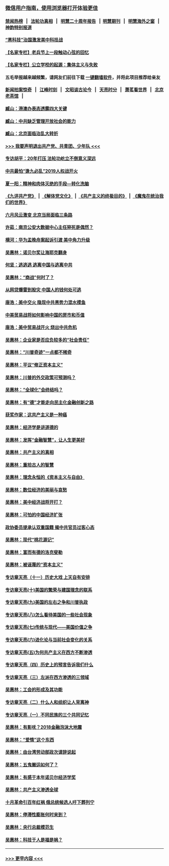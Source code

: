 ### [微信用户指南，使用浏览器打开体验更佳](https://github.com/gfw-breaker/banned-news1/blob/master/indexes/wechat-guide.md?t=0)
#### [禁闻热榜](热点新闻.md?t=0)  &nbsp;&nbsp;|&nbsp;&nbsp; [法轮功真相](https://github.com/gfw-breaker/truth/blob/master/README.md?t=0) &nbsp;&nbsp;|&nbsp;&nbsp; [明慧二十周年报告](https://github.com/gfw-breaker/mh-reports/blob/master/README.md?t=0) &nbsp;&nbsp;|&nbsp;&nbsp;[明慧期刊](https://github.com/gfw-breaker/mh-qikan) &nbsp;&nbsp;|&nbsp;&nbsp; [明慧海外之窗](https://github.com/gfw-breaker/mh-news/blob/master/README.md?t=0) &nbsp;&nbsp;|&nbsp;&nbsp; [神韵特别报道](https://github.com/gfw-breaker/mh-news/blob/master/shenyun.md?t=0)
#### [“黑科技”治国激发美中科技战](../pages/nsc423/n11638056.md?t=02071933) 
#### [【名家专栏】老兵节上一段触动心弦的回忆](../pages/nsc423/n11646016.md?t=02071933) 
#### [【名家专栏】公立学校的起源：集体主义与失败](../pages/nsc423/n11601833.md?t=02071933) 
#### 五毛举报越来越频繁，请网友们前往下载 [一键翻墙软件](https://github.com/gfw-breaker/ssr-accounts)，并将此项目推荐给亲友
#### [新闻拍案惊奇](https://github.com/gfw-breaker/banned-news1/blob/master/pages/link4.md) &nbsp;&nbsp;|&nbsp;&nbsp; [江峰时刻](https://github.com/gfw-breaker/banned-news1/blob/master/pages/link4.md) &nbsp;&nbsp;|&nbsp;&nbsp; [文昭谈古论今](https://github.com/gfw-breaker/banned-news1/blob/master/pages/link4.md) &nbsp;&nbsp;|&nbsp;&nbsp; [天亮时分](https://github.com/gfw-breaker/banned-news1/blob/master/pages/link4.md) &nbsp;&nbsp;|&nbsp;&nbsp; [萧茗看世界](https://github.com/gfw-breaker/banned-news1/blob/master/pages/link4.md) &nbsp;&nbsp;|&nbsp;&nbsp; [北京老茶馆](https://github.com/gfw-breaker/banned-news1/blob/master/pages/link4.md) &nbsp;&nbsp;|&nbsp;&nbsp; 
#### [臧山：港澳办表态透露四大关键](../pages/nsc423/n11421628.md?t=02071933) 
#### [臧山：中共缺乏管理开放社会的能力](../pages/nsc423/n11407457.md?t=02071933) 
#### [臧山：北京面临治乱大转折](../pages/nsc423/n11406895.md?t=02071933) 
#### [>>> 我要声明退出共产党、共青团、少年队 <<<](https://github.com/begood0513/goodnews/blob/master/quit/letter.md) 
#### [专访胡平：20年打压 法轮功屹立不倒意义深远](../pages/nsc423/n11398800.md?t=02071933) 
#### [中共最怕“逢九必乱”2019人权战开火](../pages/nsc423/n11385248.md?t=02071933) 
#### [夏一阳：精神和肉体灭绝的手段—转化洗脑](../pages/nsc423/n11368250.md?t=02071933) 
#### [《九评共产党》](https://github.com/begood0513/9ping.md/blob/master/README.md) &nbsp;|&nbsp; [《解体党文化》](../../../../jtdwh.md/blob/master/README.md)  &nbsp;|&nbsp; [《共产主义的终极目的》](../../../../gczydzjmd.md/blob/master/README.md) &nbsp;|&nbsp; [《魔鬼在统治我们的世界》](../../../../mgztzwmdsj.md/blob/master/README.md) 
#### [六月风云激变 北京当局面临三条路](../pages/nsc423/n11313668.md?t=02071933) 
#### [许茹：南京公安大数据中心主任猝死是偶然？](../pages/nsc423/n11064744.md?t=02071933) 
#### [横河：华为孟晚舟案起诉引渡 美中角力升级](../pages/nsc423/n11027230.md?t=02071933) 
#### [吴惠林：诺贝尔奖让海耶克翻身](../pages/nsc423/n10890049.md?t=02071933) 
#### [何坚：逃逃逃 逃离中国与逃离中共](../pages/nsc423/n10592891.md?t=02071933) 
#### [吴惠林：“商战”何时了？](../pages/nsc423/n10573558.md?t=02071933) 
#### [从网贷爆雷到股灾 中国人的钱何处可逃](../pages/nsc423/n10572800.md?t=02071933) 
#### [唐浩：美中交火 隐现中共黑势力混水摸鱼](../pages/nsc423/n10544040.md?t=02071933) 
#### [中美贸易战将如何影响中国的房市和币值](../pages/nsc423/n10543697.md?t=02071933) 
#### [唐浩：美中贸易战开火 烧出中共危机](../pages/nsc423/n10540126.md?t=02071933) 
#### [吴惠林：企业家是否应负较多的“社会责任”](../pages/nsc423/n10535022.md?t=02071933) 
#### [吴惠林：“川普奇迹”一点都不稀奇](../pages/nsc423/n10512808.md?t=02071933) 
#### [吴惠林：平议“修正资本主义”](../pages/nsc423/n10495724.md?t=02071933) 
#### [吴惠林：川普的外交政策可预测吗？](../pages/nsc423/n10462387.md?t=02071933) 
#### [吴惠林：“全球化”会终结吗？](../pages/nsc423/n10452838.md?t=02071933) 
#### [吴惠林：有“德”才能走向民主化金融创新之路](../pages/nsc423/n10432292.md?t=02071933) 
#### [获奖作家：这共产主义是一种癌](../pages/nsc423/n10431541.md?t=02071933) 
#### [吴惠林：经济学是讲道德的](../pages/nsc423/n10398014.md?t=02071933) 
#### [吴惠林：发挥“金融智慧”，让人生更美好](../pages/nsc423/n10375019.md?t=02071933) 
#### [吴惠林：共产主义的真相](../pages/nsc423/n10351394.md?t=02071933) 
#### [吴惠林：重拾古人的智慧](../pages/nsc423/n10337691.md?t=02071933) 
#### [吴惠林：理念永恒的《资本主义与自由》](../pages/nsc423/n10316274.md?t=02071933) 
#### [吴惠林：数位经济的美丽与哀愁](../pages/nsc423/n10292946.md?t=02071933) 
#### [吴惠林：美中经济战将开打？](../pages/nsc423/n10258825.md?t=02071933) 
#### [吴惠林：可怕的中国经济扩张](../pages/nsc423/n10219147.md?t=02071933) 
#### [政协委员提承认双重国籍 揭中共官员过客心态](../pages/nsc423/n10208809.md?t=02071933) 
#### [吴惠林：现代“桃花源记”](../pages/nsc423/n10185234.md?t=02071933) 
#### [吴惠林：富而有德的洛克斐勒](../pages/nsc423/n10142264.md?t=02071933) 
#### [吴惠林：被诬蔑的“资本主义”](../pages/nsc423/n10124816.md?t=02071933) 
#### [专访章天亮（十一）历史大戏 上天自有安排](../pages/nsc423/n10094905.md?t=02071933) 
#### [专访章天亮(十)美国的繁荣与建国理念的联系](../pages/nsc423/n10094899.md?t=02071933) 
#### [专访章天亮(九)美国的左右之争和川普执政](../pages/nsc423/n10094889.md?t=02071933) 
#### [专访章天亮(八)怎么看待美国的一些社会现象](../pages/nsc423/n10094857.md?t=02071933) 
#### [专访章天亮(七)传统与现代——美国价值之争](../pages/nsc423/n10093140.md?t=02071933) 
#### [专访章天亮(六)进化论与当前社会变化的关系](../pages/nsc423/n10092036.md?t=02071933) 
#### [专访章天亮(五)为何共产主义在西方不断渗透](../pages/nsc423/n10083620.md?t=02071933) 
#### [专访章天亮（四）历史上的预言告诉我们什么](../pages/nsc423/n10083606.md?t=02071933) 
#### [专访章天亮（三）左派在西方渗透的三领域](../pages/nsc423/n10081115.md?t=02071933) 
#### [吴惠林：工会的形成及其功能](../pages/nsc423/n10080633.md?t=02071933) 
#### [专访章天亮（二）什么人和组织让人背离神](../pages/nsc423/n10076637.md?t=02071933) 
#### [专访章天亮（一）不同民族的三个共同记忆](../pages/nsc423/n10074188.md?t=02071933) 
#### [吴惠林：有影呒？2018金融泡沫大地震](../pages/nsc423/n10040534.md?t=02071933) 
#### [吴惠林：“爱情”这个东西](../pages/nsc423/n10019423.md?t=02071933) 
#### [吴惠林：由台湾劳动部政次请辞说起](../pages/nsc423/n9979679.md?t=02071933) 
#### [吴惠林：五鬼搬运如何了？](../pages/nsc423/n9925338.md?t=02071933) 
#### [吴惠林：有感于本年诺贝尔经济学奖](../pages/nsc423/n9871883.md?t=02071933) 
#### [吴惠林：共产主义渗透全球](../pages/nsc423/n9812748.md?t=02071933) 
#### [十月革命引百年红祸 俄总统候选人吁下葬列宁](../pages/nsc423/n9810182.md?t=02071933) 
#### [吴惠林：停滞性膨胀何时来到？](../pages/nsc423/n9764136.md?t=02071933) 
#### [吴惠林：央行总裁模范生](../pages/nsc423/n9728134.md?t=02071933) 
#### [吴惠林：科技于人是福是祸？](../pages/nsc423/n9672982.md?t=02071933) 

----
#### [ >>> 更早内容 <<< ](../indexes/nsc423-earlier.md)
